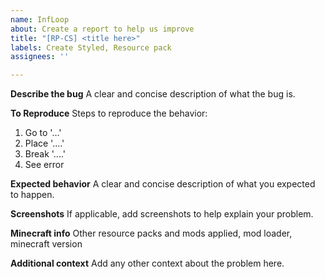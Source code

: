 ```yaml
---
name: InfLoop
about: Create a report to help us improve
title: "[RP-CS] <title here>"
labels: Create Styled, Resource pack
assignees: ''

---
```


**Describe the bug**
A clear and concise description of what the bug is.

**To Reproduce**
Steps to reproduce the behavior:
1. Go to '...'
2. Place '....'
3. Break '....'
4. See error

**Expected behavior**
A clear and concise description of what you expected to happen.

**Screenshots**
If applicable, add screenshots to help explain your problem.

**Minecraft info**
Other resource packs and mods applied, mod loader, minecraft version

**Additional context**
Add any other context about the problem here.
